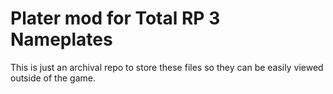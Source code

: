 # Plater mod for Total RP 3 Nameplates

This is just an archival repo to store these files so they can be easily viewed outside of the game.